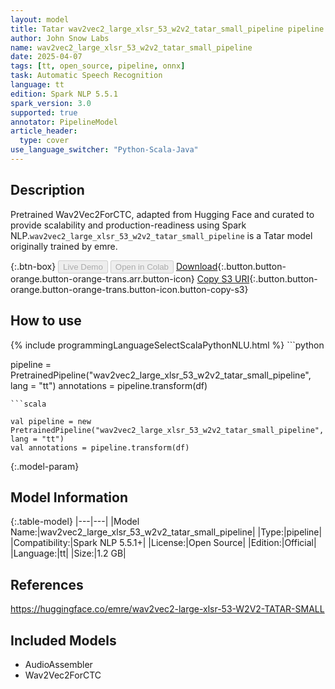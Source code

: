 ```yaml
---
layout: model
title: Tatar wav2vec2_large_xlsr_53_w2v2_tatar_small_pipeline pipeline Wav2Vec2ForCTC from emre
author: John Snow Labs
name: wav2vec2_large_xlsr_53_w2v2_tatar_small_pipeline
date: 2025-04-07
tags: [tt, open_source, pipeline, onnx]
task: Automatic Speech Recognition
language: tt
edition: Spark NLP 5.5.1
spark_version: 3.0
supported: true
annotator: PipelineModel
article_header:
  type: cover
use_language_switcher: "Python-Scala-Java"
---
```


## Description

Pretrained Wav2Vec2ForCTC, adapted from Hugging Face and curated to provide scalability and production-readiness using Spark NLP.`wav2vec2_large_xlsr_53_w2v2_tatar_small_pipeline` is a Tatar model originally trained by emre.

{:.btn-box}
<button class="button button-orange" disabled>Live Demo</button>
<button class="button button-orange" disabled>Open in Colab</button>
[Download](https://s3.amazonaws.com/auxdata.johnsnowlabs.com/public/models/wav2vec2_large_xlsr_53_w2v2_tatar_small_pipeline_tt_5.5.1_3.0_1744049558543.zip){:.button.button-orange.button-orange-trans.arr.button-icon}
[Copy S3 URI](s3://auxdata.johnsnowlabs.com/public/models/wav2vec2_large_xlsr_53_w2v2_tatar_small_pipeline_tt_5.5.1_3.0_1744049558543.zip){:.button.button-orange.button-orange-trans.button-icon.button-copy-s3}

## How to use



<div class="tabs-box" markdown="1">
{% include programmingLanguageSelectScalaPythonNLU.html %}
```python

pipeline = PretrainedPipeline("wav2vec2_large_xlsr_53_w2v2_tatar_small_pipeline", lang = "tt")
annotations =  pipeline.transform(df)   

```
```scala

val pipeline = new PretrainedPipeline("wav2vec2_large_xlsr_53_w2v2_tatar_small_pipeline", lang = "tt")
val annotations = pipeline.transform(df)

```
</div>

{:.model-param}
## Model Information

{:.table-model}
|---|---|
|Model Name:|wav2vec2_large_xlsr_53_w2v2_tatar_small_pipeline|
|Type:|pipeline|
|Compatibility:|Spark NLP 5.5.1+|
|License:|Open Source|
|Edition:|Official|
|Language:|tt|
|Size:|1.2 GB|

## References

https://huggingface.co/emre/wav2vec2-large-xlsr-53-W2V2-TATAR-SMALL

## Included Models

- AudioAssembler
- Wav2Vec2ForCTC